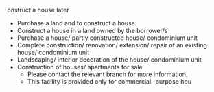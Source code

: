 onstruct a house later
- Purchase a land and to construct a house
- Construct a house in a land owned by the borrower/s
- Purchase a house/ partly constructed house/ condominium unit
- Complete construction/ renovation/ extension/ repair of an existing house/ condominium unit
- Landscaping/ interior decoration of the house/ condominium unit
- Construction of houses/ apartments for sale
  - Please contact the relevant branch for more information.
  - This facility is provided only for commercial -purpose hou
